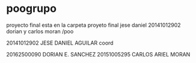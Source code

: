 # poogrupo
proyecto final esta en la carpeta proyeto final jese daniel 20141012902 dorian  y carlos moran   /poo


20141012902 JESE DANIEL AGUILAR coord




20162500090 DORIAN E. SANCHEZ
20151005295 CARLOS ARIEL MORAN
